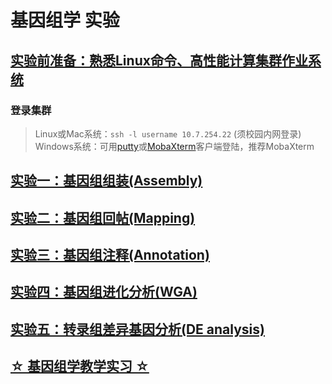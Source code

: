 # 基因组学 实验  


## [实验前准备：熟悉Linux命令、高性能计算集群作业系统](https://gitee.com/ZhijunBioinf/Course_useHPC)
### 登录集群  
> Linux或Mac系统：`ssh -l username 10.7.254.22`  (须校园内网登录)  
> Windows系统：可用[putty](https://the.earth.li/~sgtatham/putty/latest/x86/putty.exe)或[MobaXterm](https://mobaxterm.mobatek.net/download.html)客户端登陆，推荐MobaXterm  

## [实验一：基因组组装(Assembly)](./Lab1_1.md)   
## [实验二：基因组回帖(Mapping)](./Lab2.md)  
## [实验三：基因组注释(Annotation)](./Lab3.md)  
## [实验四：基因组进化分析(WGA)](./Lab4_wga.md)
## [实验五：转录组差异基因分析(DE analysis)](./Lab5_RNA-Seq.md) 

## [☆ 基因组学教学实习 ☆](./genomic_prac.md)
